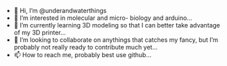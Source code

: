 - 👋 Hi, I’m @underandwaterthings
- 👀 I’m interested in molecular and micro- biology and arduino...
- 🌱 I’m currently learning 3D modeling so that I can better take advantage of my 3D printer...
- 💞️ I’m looking to collaborate on anythings that catches my fancy, but I’m probably not really ready to contribute much yet...
- 📫 How to reach me, probably best use github...

<!---
underandwaterthings/underandwaterthings is a ✨ special ✨ repository because its `README.md` (this file) appears on your GitHub profile.
You can click the Preview link to take a look at your changes.
--->
